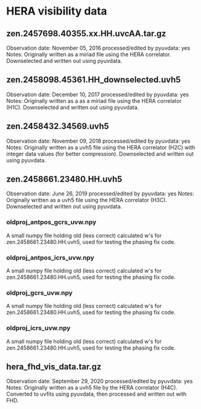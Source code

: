 # HERA visibility data

## zen.2457698.40355.xx.HH.uvcAA.tar.gz

Observation date: November 05, 2016
processed/edited by pyuvdata: yes
Notes: Originally written as a miriad file using the HERA correlator.
Downselected and written out using pyuvdata.

## zen.2458098.45361.HH_downselected.uvh5

Observation date: December 10, 2017
processed/edited by pyuvdata: yes
Notes: Originally written as a as a miriad file using the HERA correlator (H1C).
Downselected and written out using pyuvdata.

## zen.2458432.34569.uvh5

Observation date: November 09, 2018
processed/edited by pyuvdata: yes
Notes: Originally written as a uvh5 file using the HERA correlator (H2C) with
integer data values (for better compression). Downselected and written out using
pyuvdata.

## zen.2458661.23480.HH.uvh5

Observation date: June 26, 2019
processed/edited by pyuvdata: yes
Notes: Originally written as a uvh5 file using the HERA correlator (H3C).
Downselected and written out using pyuvdata.

### oldproj_antpos_gcrs_uvw.npy

A small numpy file holding old (less correct) calculated w's for zen.2458661.23480.HH.uvh5,
used for testing the phasing fix code.

### oldproj_antpos_icrs_uvw.npy

A small numpy file holding old (less correct) calculated w's for zen.2458661.23480.HH.uvh5,
used for testing the phasing fix code.

### oldproj_gcrs_uvw.npy

A small numpy file holding old (less correct) calculated w's for zen.2458661.23480.HH.uvh5,
used for testing the phasing fix code.

### oldproj_icrs_uvw.npy

A small numpy file holding old (less correct) calculated w's for zen.2458661.23480.HH.uvh5,
used for testing the phasing fix code.

## hera_fhd_vis_data.tar.gz

Observation date: September 29, 2020
processed/edited by pyuvdata: yes
Notes: Originally written as a uvh5 file by the HERA correlator (H4C). Converted
to uvfits using pyuvdata, then processed and written out with FHD.


